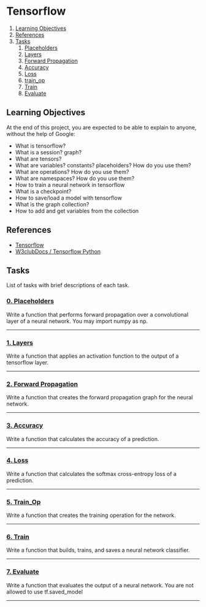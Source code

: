 # Tensorflow

1. [Learning Objectives](#learning-objectives)
2. [References](#references)
3. [Tasks](#tasks)
    1. [Placeholders](#0-placeholders)
    2. [Layers](#1-layers)
    3. [Forward Propagation](#2-forward-propagation)
    4. [Accuracy](#3-accuracy)
    5. [Loss](#4-loss)
    6. [train_op](#5-train_op)
    7. [Train](#6-train)
    8. [Evaluate](#7-Evaluate)

## Learning Objectives
At the end of this project, you are expected to be able to explain to anyone, without the help of Google:

* What is tensorflow?
* What is a session? graph?
* What are tensors?
* What are variables? constants? placeholders? How do you use them?
* What are operations? How do you use them?
* What are namespaces? How do you use them?
* How to train a neural network in tensorflow
* What is a checkpoint?
* How to save/load a model with tensorflow
* What is the graph collection?
* How to add and get variables from the collection

## References
* [Tensorflow](https://github.com/tensorflow/docs/ "Tensorflow")
* [W3clubDocs / Tensorflow Python](https://docs.w3cub.com/tensorflow~python/ "W3clubDocs / Tensorflow Python")

## Tasks
List of tasks with brief descriptions of each task.

### [0. Placeholders](https://github.com/BenDoschGit/holbertonschool-machine_learning/blob/main/supervised_learning/0x02-tensorflow/0-create_placeholders.py "0. Placeholders")

Write a function that performs forward propagation over a convolutional layer of a neural network. You may import numpy as np.

---
### [1. Layers](https://github.com/BenDoschGit/holbertonschool-machine_learning/blob/main/supervised_learning/0x02-tensorflow/1-create_layer.py "1. Layers")

Write a function that applies an activation function to the output of a tensorflow layer.

---
### [2. Forward Propagation](https://github.com/BenDoschGit/holbertonschool-machine_learning/blob/main/supervised_learning/0x02-tensorflow/2-forward_prop.py "2. Forward Propagation")

Write a function  that creates the forward propagation graph for the neural network.

---
### [3. Accuracy](https://github.com/BenDoschGit/holbertonschool-machine_learning/blob/main/supervised_learning/0x02-tensorflow/3-calculate_accuracy.py "3. Accuracy")

Write a function that calculates the accuracy of a prediction.

---
### [4. Loss](https://github.com/BenDoschGit/holbertonschool-machine_learning/blob/main/supervised_learning/0x02-tensorflow/4-calculate_loss.py "4. Loss")

Write a function that calculates the softmax cross-entropy loss of a prediction.

---
### [5. Train_Op](https://github.com/BenDoschGit/holbertonschool-machine_learning/blob/main/supervised_learning/0x02-tensorflow/5-create_train_op.py "5. Train_Op")

Write a function that creates the training operation for the network.

---
### [6. Train](https://github.com/BenDoschGit/holbertonschool-machine_learning/blob/main/supervised_learning/0x02-tensorflow/6-train.py "6. Train")

Write a function that builds, trains, and saves a neural network classifier.

---
### [7. Evaluate](https://github.com/BenDoschGit/holbertonschool-machine_learning/blob/main/supervised_learning/0x02-tensorflow/7-evaluate.py "7. Evaluate")

Write a function that evaluates the output of a neural network. You are not allowed to use tf.saved_model

---